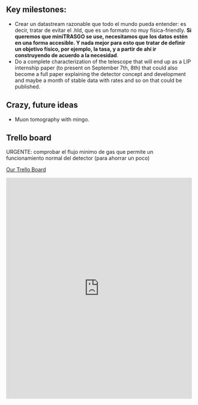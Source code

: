 ## Key milestones:
- Crear un datastream razonable que todo el mundo pueda entender: es decir, tratar de evitar el .hld, que es un formato no muy física-friendly. **Si queremos que miniTRASGO se use, necesitamos que los datos estén en una forma accesible. Y nada mejor para esto que tratar de definir un objetivo físico, por ejemplo, la tasa, y a partir de ahí ir construyendo de acuerdo a la necesidad**.
- Do a complete characterization of the telescope that will end up as a LIP internship paper (to present on September 7th, 8th) that could also become a full paper explaining the detector concept and development and maybe a month of stable data with rates and so on that could be published.

## Crazy, future ideas
- Muon tomography with mingo.

## Trello board

URGENTE: comprobar el flujo minimo de gas que permite un funcionamiento normal del detector (para ahorrar un poco)

[Our Trello Board](https://trello.com/b/6J0jlw95)

<iframe src="https://trello.com/b/6J0jlw95.html" frameBorder="0" width="100%" height="600"></iframe>
